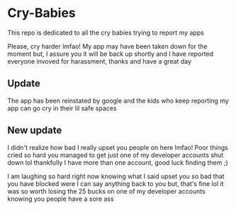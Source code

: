 # Cry-Babies
This repo is dedicated to all the cry babies trying to report my apps

Please, cry harder lmfao! My app may have been taken down for the moment but, I assure you it will be back up shortly and I have reported everyone invoved for harassment, thanks and have a great day
## Update
The app has been reinstated by google and the kids who keep reporting my app can go cry in their lil safe spaces

## New update
I didn't realize how bad I really upset you people on here lmfao! Poor things cried so hard you managed to get just one of my developer accounts shut down lol thankfully I have more than one account, good luck finding them ;)

I am laughing so hard right now knowing what I said upset you so bad that you have blocked were I can say anything back to you but, that's fine lol it was so worth losing the 25 bucks on one of my developer accounts knowing you people have a sore ass
